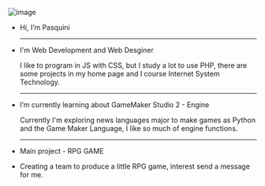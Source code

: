 ![image](https://github.com/JeanPasquini/JeanPasquini/assets/126198701/fac87f2c-7ace-4bb1-9573-a2eb26d8fbc4)

- Hi, I’m Pasquini
  ________________________________________________________________________________
                           
- I'm Web Development and Web Desginer
  
  I like to program in JS with CSS, but I study a lot to use PHP,
  there are some projects in my home page and I course Internet System Technology.
  ________________________________________________________________________________
- I’m currently learning about GameMaker Studio 2 - Engine
  
  Currently I'm exploring news languages major to make games as Python and the
  Game Maker Language, I like so much of engine functions.
  ________________________________________________________________________________
- Main project - RPG GAME

- Creating a team to produce a little RPG game, interest send a message for me.


<!---
JeanPasquini/JeanPasquini is a ✨ special ✨ repository because its `README.md` (this file) appears on your GitHub profile.
You can click the Preview link to take a look at your changes.
--->
